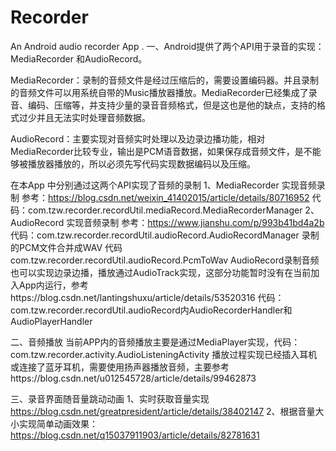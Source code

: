 # Recorder
An Android audio recorder App .
一、Android提供了两个API用于录音的实现：MediaRecorder 和AudioRecord。

MediaRecorder：录制的音频文件是经过压缩后的，需要设置编码器。并且录制的音频文件可以用系统自带的Music播放器播放。MediaRecorder已经集成了录音、编码、压缩等，并支持少量的录音音频格式，但是这也是他的缺点，支持的格式过少并且无法实时处理音频数据。

AudioRecord：主要实现对音频实时处理以及边录边播功能，相对MediaRecorder比较专业，输出是PCM语音数据，如果保存成音频文件，是不能够被播放器播放的，所以必须先写代码实现数据编码以及压缩。

在本App 中分别通过这两个API实现了音频的录制
1、MediaRecorder 实现音频录制 参考：https://blog.csdn.net/weixin_41402015/article/details/80716952
代码：com.tzw.recorder.recordUtil.mediaRecord.MediaRecorderManager
2、AudioRecord 实现音频录制 参考：https://www.jianshu.com/p/993b41bd4a2b
代码：com.tzw.recorder.recordUtil.audioRecord.AudioRecordManager
录制的PCM文件合并成WAV 代码 com.tzw.recorder.recordUtil.audioRecord.PcmToWav
AudioRecord录制音频也可以实现边录边播，播放通过AudioTrack实现，这部分功能暂时没有在当前加入App内运行，参考https://blog.csdn.net/lantingshuxu/article/details/53520316
代码：com.tzw.recorder.recordUtil.audioRecord内AudioRecorderHandler和AudioPlayerHandler

二、音频播放
当前APP内的音频播放主要是通过MediaPlayer实现，代码：com.tzw.recorder.activity.AudioListeningActivity
播放过程实现已经插入耳机或连接了蓝牙耳机，需要使用扬声器播放音频，主要参考https://blog.csdn.net/u012545728/article/details/99462873


三、录音界面随音量跳动动画
  1、实时获取音量实现 https://blog.csdn.net/greatpresident/article/details/38402147
  2、根据音量大小实现简单动画效果：https://blog.csdn.net/q15037911903/article/details/82781631



